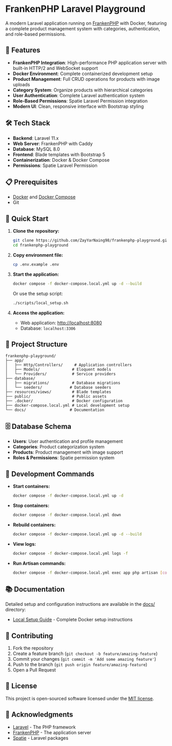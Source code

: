 # FrankenPHP Laravel Playground

A modern Laravel application running on [FrankenPHP](https://frankenphp.dev/) with Docker, featuring a complete product management system with categories, authentication, and role-based permissions.

## 🚀 Features

- **FrankenPHP Integration**: High-performance PHP application server with built-in HTTP/2 and WebSocket support
- **Docker Environment**: Complete containerized development setup
- **Product Management**: Full CRUD operations for products with image uploads
- **Category System**: Organize products with hierarchical categories
- **User Authentication**: Complete Laravel authentication system
- **Role-Based Permissions**: Spatie Laravel Permission integration
- **Modern UI**: Clean, responsive interface with Bootstrap styling

## 🛠 Tech Stack

- **Backend**: Laravel 11.x
- **Web Server**: FrankenPHP with Caddy
- **Database**: MySQL 8.0
- **Frontend**: Blade templates with Bootstrap 5
- **Containerization**: Docker & Docker Compose
- **Permissions**: Spatie Laravel Permission

## 📋 Prerequisites

- [Docker](https://www.docker.com/) and [Docker Compose](https://docs.docker.com/compose/)
- Git

## 🚀 Quick Start

1. **Clone the repository:**
   ```bash
   git clone https://github.com/ZayYarNaing98/frankenphp-playground.git
   cd frankenphp-playground
   ```

2. **Copy environment file:**
   ```bash
   cp .env.example .env
   ```

3. **Start the application:**
   ```bash
   docker compose -f docker-compose.local.yml up -d --build
   ```

   Or use the setup script:
    ```bash
    ./scripts/local_setup.sh
    ```

4. **Access the application:**
   - Web application: [http://localhost:8080](http://localhost:8080)
   - Database: `localhost:3306`

## 📁 Project Structure

```
frankenphp-playground/
├── app/
│   ├── Http/Controllers/     # Application controllers
│   ├── Models/              # Eloquent models
│   └── Providers/           # Service providers
├── database/
│   ├── migrations/          # Database migrations
│   └── seeders/            # Database seeders
├── resources/views/         # Blade templates
├── public/                  # Public assets
├── .docker/                 # Docker configuration
├── docker-compose.local.yml # Local development setup
└── docs/                   # Documentation
```

## 🗄 Database Schema

- **Users**: User authentication and profile management
- **Categories**: Product categorization system
- **Products**: Product management with image support
- **Roles & Permissions**: Spatie permission system

## 🔧 Development Commands

- **Start containers:**
  ```bash
  docker compose -f docker-compose.local.yml up -d
  ```

- **Stop containers:**
  ```bash
  docker compose -f docker-compose.local.yml down
  ```

- **Rebuild containers:**
  ```bash
  docker compose -f docker-compose.local.yml up -d --build
  ```

- **View logs:**
  ```bash
  docker compose -f docker-compose.local.yml logs -f
  ```

- **Run Artisan commands:**
  ```bash
  docker compose -f docker-compose.local.yml exec app php artisan [command]
  ```

## 📚 Documentation

Detailed setup and configuration instructions are available in the [docs/](docs/) directory:

- [Local Setup Guide](docs/local_setup.md) - Complete Docker setup instructions

## 🤝 Contributing

1. Fork the repository
2. Create a feature branch (`git checkout -b feature/amazing-feature`)
3. Commit your changes (`git commit -m 'Add some amazing feature'`)
4. Push to the branch (`git push origin feature/amazing-feature`)
5. Open a Pull Request

## 📄 License

This project is open-sourced software licensed under the [MIT license](https://opensource.org/licenses/MIT).

## 🙏 Acknowledgments

- [Laravel](https://laravel.com/) - The PHP framework
- [FrankenPHP](https://frankenphp.dev/) - The application server
- [Spatie](https://spatie.be/) - Laravel packages